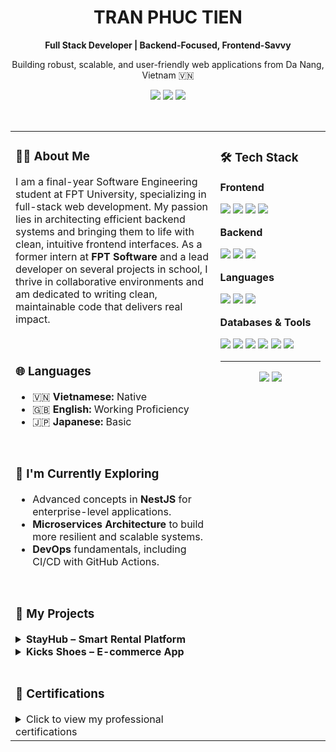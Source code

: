 <div align="center">
  <h1>TRAN PHUC TIEN</h1>
  <p><strong>Full Stack Developer | Backend-Focused, Frontend-Savvy</strong></p>
  <p>Building robust, scalable, and user-friendly web applications from Da Nang, Vietnam 🇻🇳</p>
  
  <a href="mailto:ptientr.dev@gmail.com"><img src="https://img.shields.io/badge/Email-D14836?style=for-the-badge&logo=gmail&logoColor=white" /></a>
  <a href="https://github.com/PTienhocSE"><img src="https://img.shields.io/badge/GitHub-181717?style=for-the-badge&logo=github&logoColor=white" /></a>
  <a href="https://www.linkedin.com/in/tien-tran-phuc-306b11198"><img src="https://img.shields.io/badge/LinkedIn-0A66C2?style=for-the-badge&logo=linkedin&logoColor=white" /></a>
  </div>

<br>

<table>
<tr valign="top">
<td width="65%">

### 👨‍💻 About Me

I am a final-year Software Engineering student at FPT University, specializing in full-stack web development. My passion lies in architecting efficient backend systems and bringing them to life with clean, intuitive frontend interfaces. As a former intern at **FPT Software** and a lead developer on several projects in school, I thrive in collaborative environments and am dedicated to writing clean, maintainable code that delivers real impact.

<br>

### 🌐 Languages

- 🇻🇳 **Vietnamese:** Native
- 🇬🇧 **English:** Working Proficiency
- 🇯🇵 **Japanese:** Basic

<br>

### 🌱 I'm Currently Exploring

- Advanced concepts in **NestJS** for enterprise-level applications.
- **Microservices Architecture** to build more resilient and scalable systems.
- **DevOps** fundamentals, including CI/CD with GitHub Actions.

<br>

### 🚀 My Projects

<details>
  <summary><strong>StayHub – Smart Rental Platform</strong></summary>
  
  - **Overview:** A full-stack application for smart property rentals, connecting landlords and tenants seamlessly.
  - **My Contribution:**
    - **Led the project as team leader**, overseeing the development lifecycle, from planning and task distribution to final implementation.
    - Personally **architected the backend system**, including the MongoDB schema and RESTful API, to ensure scalability and efficiency.
    - Established and enforced the Git workflow and code review process, improving team collaboration and code quality.
  - **Tech Stack:** `React`, `Redux`, `NodeJS`, `RESTful API`, `ExpressJS`, `MongoDB`, `Mongoose`
</details>

<details>
  <summary><strong>Kicks Shoes – E-commerce App</strong></summary>
  
  - **Overview:** A feature-rich e-commerce platform for sneakers, optimized for performance and user experience.
  - **My Contribution:**
    - **Acted as the project lead**, responsible for technical strategy, feature planning, and distributing tasks across the development team.
    - **Spearheaded the hands-on implementation** of the full-stack application, building core features from the database to the UI.
    - Architected the frontend state management with Redux to create a seamless and responsive user experience.
  - **Tech Stack:** `React`, `Redux`, `NodeJS`, `RESTful API`, `ExpressJS`, `MongoDB`, `Mongoose`
</details>

<br>

### 📜 Certifications
<details>
  <summary>Click to view my professional certifications</summary>
  <br>
  <ul>
    <li><b>React Ultimate</b>
    <li><b>Backend RESTful API with NodeJS & Express</b> 
    <li><b>Web Design for Everybody Specialization</b> 
    <li><b>Certified Ethical Emerging Technologist</b>
  </ul>
</details>

</td>
<td width="35%">

### 🛠️ Tech Stack

**Frontend**
<p>
  <img src="https://img.shields.io/badge/React-20232A?style=for-the-badge&logo=react&logoColor=61DAFB" />
  <img src="https://img.shields.io/badge/Next.js-000000?style=for-the-badge&logo=nextdotjs&logoColor=white" />
  <img src="https://img.shields.io/badge/Redux-593D88?style=for-the-badge&logo=redux&logoColor=white" />
  <img src="https://img.shields.io/badge/Tailwind_CSS-38B2AC?style=for-the-badge&logo=tailwind-css&logoColor=white" />
</p>

**Backend**
<p>
  <img src="https://img.shields.io/badge/Node.js-339933?style=for-the-badge&logo=nodedotjs&logoColor=white" />
  <img src="https://img.shields.io/badge/NestJS-E0234E?style=for-the-badge&logo=nestjs&logoColor=white" />
  <img src="https://img.shields.io/badge/Express.js-000000?style=for-the-badge&logo=express&logoColor=white" />
</p>

**Languages**
<p>
  <img src="https://img.shields.io/badge/JavaScript-F7DF1E?style=for-the-badge&logo=javascript&logoColor=black" />
  <img src="https://img.shields.io/badge/TypeScript-007ACC?style=for-the-badge&logo=typescript&logoColor=white" />
  <img src="https://img.shields.io/badge/Java-ED8B00?style=for-the-badge&logo=openjdk&logoColor=white" />
</p>

**Databases & Tools**
<p>
  <img src="https://img.shields.io/badge/MongoDB-4EA94B?style=for-the-badge&logo=mongodb&logoColor=white" />
  <img src="https://img.shields.io/badge/MySQL-005C84?style=for-the-badge&logo=mysql&logoColor=white" />
  <img src="https://img.shields.io/badge/Docker-2496ED?style=for-the-badge&logo=docker&logoColor=white" />
  <img src="https://img.shields.io/badge/Git-F05032?style=for-the-badge&logo=git&logoColor=white" />
  <img src="https://img.shields.io/badge/Postman-FF6C37?style=for-the-badge&logo=postman&logoColor=white" />
  <img src="https://img.shields.io/badge/Figma-F24E1E?style=for-the-badge&logo=figma&logoColor=white" />
</p>

<hr>

<p align="center">
  <img src="https://github-readme-stats.vercel.app/api?username=PTienhocSE&show_icons=true&theme=dracula&hide_border=true&count_private=true" />
  <img src="https://github-readme-stats.vercel.app/api/top-langs/?username=PTienhocSE&layout=compact&theme=dracula&hide_border=true" />
</p>

</td>
</tr>
</table>
